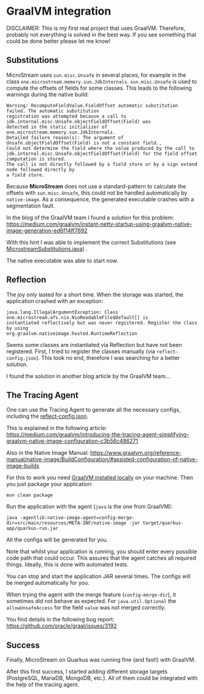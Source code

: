 # GraalVM integration

DISCLAIMER: This is my first real project that uses GraalVM. Therefore, probably not everything is solved in the best
way. If you see something that could be done better please let me know!

## Substitutions

MicroStream uses `sun.misc.Unsafe` in several places, for example in the class
`one.microstream.memory.sun.JdkInternals`. `sun.misc.Unsafe` is used to compute the offsets of fields for some classes.
This leads to the following warnings during the native build:

```
Warning: RecomputeFieldValue.FieldOffset automatic substitution failed. The automatic substitution
registration was attempted because a call to jdk.internal.misc.Unsafe.objectFieldOffset(Field) was
detected in the static initializer of one.microstream.memory.sun.JdkInternals.
Detailed failure reason(s): The argument of Unsafe.objectFieldOffset(Field) is not a constant field.,
Could not determine the field where the value produced by the call to
jdk.internal.misc.Unsafe.objectFieldOffset(Field) for the field offset computation is stored.
The call is not directly followed by a field store or by a sign extend node followed directly by
a field store.
```

Because **MicroStream** does not use a standard-pattern to calculate the offsets with `sun.misc.Unsafe`, this could not
be handled automatically by `native-image`. As a consequence, the generated executable crashes with a segmentation
fault.

In the blog of the GraalVM team I found a solution for this problem:
https://medium.com/graalvm/instant-netty-startup-using-graalvm-native-image-generation-ed6f14ff7692

With this hint I was able to implement the correct Substitutions (see
[MicrostreamSubstitutions.java](../src/main/kotlin/com/melonbase/microquark/microstream/graal/MicrostreamSubstitutions.java))
.

The native executable was able to start now.

## Reflection

The joy only lasted for a short time. When the storage was started, the application crashed with an exception:

```
java.lang.IllegalArgumentException: Class one.microstream.afs.nio.NioReadableFile$Default[] is
instantiated reflectively but was never registered. Register the class by using
org.graalvm.nativeimage.hosted.RuntimeReflection
```

Seems some classes are instantiated via Reflection but have not been registered. First, I tried to register the classes
manually (via `reflect-config.json`). This took no end, therefore I was searching for a better solution.

I found the solution in another blog article by the GraalVM team...

## The Tracing Agent

One can use the Tracing Agent to generate all the necessary configs, including the
[reflect-config.json](../src/main/resources/META-INF/native-image/reflect-config.json).

This is explained in the following article:
https://medium.com/graalvm/introducing-the-tracing-agent-simplifying-graalvm-native-image-configuration-c3b56c486271

Also in the Native Image Manual:
https://www.graalvm.org/reference-manual/native-image/BuildConfiguration/#assisted-configuration-of-native-image-builds

For this to work you need [GraalVM installed locally](https://www.graalvm.org/docs/getting-started/)
on your machine. Then you just package your application:

```shell script
mvn clean package
```

Run the application with the agent (`java` is the one from GraalVM):

```shell script
java -agentlib:native-image-agent=config-merge-dir=src/main/resources/META-INF/native-image -jar target/quarkus-app/quarkus-run.jar
```

All the configs will be generated for you.

Note that whilst your application is running, you should enter every possible code path that could occur. This assures
that the agent catches all required things. Ideally, this is done with automated tests.

You can stop and start the application JAR several times. The configs will be merged automatically for you.

When trying the agent with the merge feature (`config-merge-dir`), it sometimes did not behave as expected.
For `java.util.Optional` the `allowUnsafeAccess` for the field `value` was not merged correctly.

You find details in the following bug report:
https://github.com/oracle/graal/issues/3192

## Success

Finally, MicroStream on Quarkus was running fine (and fast!) with GraalVM.

After this first success, I started adding different storage targets (PostgreSQL, MariaDB, MongoDB, etc.). All of them
could be integrated with the help of the tracing agent.